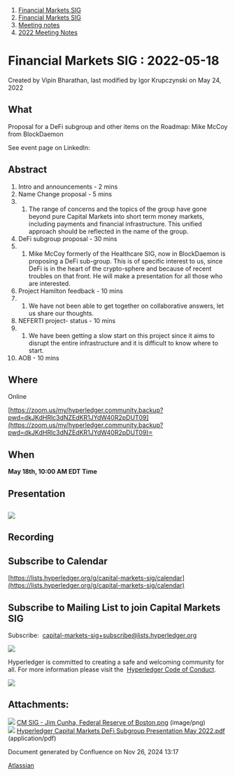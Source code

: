 1. [Financial Markets SIG](index.html)
2. [Financial Markets SIG](Financial-Markets-SIG_20545549.html)
3. [Meeting notes](Meeting-notes_20558268.html)
4. [2022 Meeting Notes](2022-Meeting-Notes_20547503.html)

# Financial Markets SIG : 2022-05-18

Created by Vipin Bharathan, last modified by Igor Krupczynski on May 24, 2022

## What

Proposal for a DeFi subgroup and other items on the Roadmap: Mike McCoy from BlockDaemon

See event page on LinkedIn: 

## Abstract

01. Intro and announcements - 2 mins
02. Name Change proposal - 5 mins
03. 1. The range of concerns and the topics of the group have gone beyond pure Capital Markets into short term money markets, including payments and financial infrastructure. This unified approach should be reflected in the name of the group.
04. DeFi subgroup proposal - 30 mins
05. 1. Mike McCoy formerly of the Healthcare SIG, now in BlockDaemon is proposing a DeFi sub-group. This is of specific interest to us, since DeFi is in the heart of the crypto-sphere and because of recent troubles on that front. He will make a presentation for all those who are interested.
06. Project Hamilton feedback - 10 mins
07. 1. We have not been able to get together on collaborative answers, let us share our thoughts.
08. NEFERTI project- status - 10 mins
09. 1. We have been getting a slow start on this project since it aims to disrupt the entire infrastructure and it is difficult to know where to start.
10. AOB - 10 mins

## Where

Online

[https://zoom.us/my/hyperledger.community.backup?pwd=dkJKdHRlc3dNZEdKR1JYdW40R2pDUT09](https://zoom.us/my/hyperledger.community.backup?pwd=dkJKdHRlc3dNZEdKR1JYdW40R2pDUT09)=

## When

**May 18th, 10:00 AM EDT Time**

## Presentation

## [![](attachments/thumbnails/20547354/20559972)](attachments/20547354/20559972.pdf)

## Recording

## Subscribe to Calendar

[https://lists.hyperledger.org/g/capital-markets-sig/calendar](https://lists.hyperledger.org/g/capital-markets-sig/calendar)

## Subscribe to Mailing List to join Capital Markets SIG

Subscribe:  [capital-markets-sig+subscribe@lists.hyperledger.org](mailto:capital-markets-sig+subscribe@lists.hyperledger.org)

![](https://wiki.hyperledger.org/download/attachments/2392771/welcome.png?version=2&modificationDate=1572450107000&api=v2)

Hyperledger is committed to creating a safe and welcoming community for all. For more information please visit the  [Hyperledger Code of Conduct](https://lf-hyperledger.atlassian.net/wiki/display/HYP/Hyperledger+Code+of+Conduct).

![](https://wiki.hyperledger.org/download/attachments/29034696/Antitrustnotice.png?version=1&modificationDate=1581695654000&api=v2)

## Attachments:

![](images/icons/bullet_blue.gif) [CM SIG - Jim Cunha, Federal Reserve of Boston.png](attachments/20547354/20559964.png) (image/png)  
![](images/icons/bullet_blue.gif) [Hyperledger Capital Markets DeFi Subgroup Presentation May 2022.pdf](attachments/20547354/20559972.pdf) (application/pdf)

Document generated by Confluence on Nov 26, 2024 13:17

[Atlassian](http://www.atlassian.com/)

